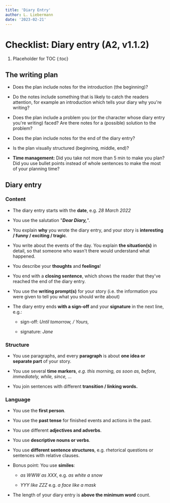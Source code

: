 ```yaml
---
title: 'Diary Entry'
author: L. Liebermann
date: '2023-02-21'
---
```


# Checklist: Diary entry (A2, v1.1.2)

1. Placeholder for TOC
{:toc}

## The writing plan

- Does the plan include notes for the introduction (the beginning)?

- Do the notes include something that is likely to catch the readers attention,
for example an introduction which tells your diary why you're writing?

- Does the plan include a problem you (or the character whose diary entry
you're writing) faced? Are there notes for a (possible) solution to the
problem?

- Does the plan include notes for the end of the diary entry?

- Is the plan visually structured (beginning, middle, end)?

- **Time management:** Did you take not more than 5 min to make you plan? Did
you use bullet points instead of whole sentences to make the most of your
planning time?

## Diary entry

### Content

- The diary entry starts with the **date**, e.g. _28 March 2022_

- You use the salutation "**_Dear Diary,_**".

- You explain **why** you wrote the diary entry, and your story is
**interesting / funny / exciting / tragic**.

- You write about the events of the day. You explain **the situation(s)** in
detail, so that someone who wasn't there would understand what happened.

- You describe your **thoughts** and **feelings**!

- You end with a **closing sentence**, which shows the reader that they've
reached the end of the diary entry.

- You use the **writing prompt(s)** for your story (i.e. the information you
were given to tell you what you should write about)

- The diary entry ends **with a sign-off** and your **signature** in the next
line, e.g.:

  - sign-off: _Until tomorrow, / Yours,_

  - signature: _Jane_

### Structure

- You use paragraphs, and every **paragraph** is about **one idea or separate
part** of your story.

- You use several **time markers**, _e.g. this morning, as soon as, before,
immediately, while, since, ..._

- You join sentences with different **transition / linking words.**

### Language

- You use the **first person**.

- You use the **past tense** for finished events and actions in the past.

- You use different **adjectives and adverbs**.

- You use **descriptive nouns or verbs**.

- You use **different sentence structures**, e.g. rhetorical questions or
sentences with relative clauses.

- Bonus point: You use **similes**:

  - _as WWW as XXX_, e.g. _as white a snow_

  - _YYY like ZZZ_ e.g. _a face like a mask_

- The length of your diary entry is **above the minimum word** count.

